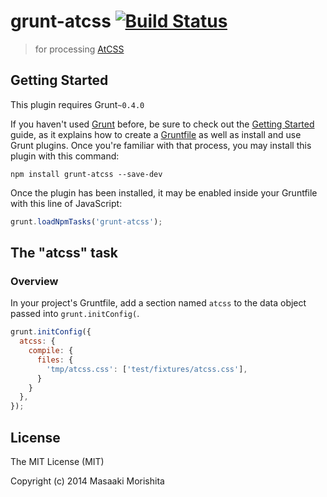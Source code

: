 # grunt-atcss [![Build Status](https://travis-ci.org/morishitter/grunt-atcss.svg)](https://travis-ci.org/morishitter/grunt-atcss)

> for processing [AtCSS](https://github.com/morishitter/atcss)

## Getting Started
This plugin requires Grunt`~0.4.0`

If you haven't used [Grunt](http://gruntjs.com/) before, be sure to check out the [Getting Started](http://gruntjs.com/getting-started) guide, as it explains how to create a [Gruntfile](http://gruntjs.com/sample-gruntfile) as well as install and use Grunt plugins. Once you're familiar with that process, you may install this plugin with this command:

```shell
npm install grunt-atcss --save-dev
```

Once the plugin has been installed, it may be enabled inside your Gruntfile with this line of JavaScript:

```js
grunt.loadNpmTasks('grunt-atcss');
```

## The "atcss" task

### Overview
In your project's Gruntfile, add a section named `atcss` to the data object passed into `grunt.initConfig(`.

```js
grunt.initConfig({
  atcss: {
    compile: {
      files: {
        'tmp/atcss.css': ['test/fixtures/atcss.css'],
      }
    }
  },
});
```

## License

The MIT License (MIT)

Copyright (c) 2014 Masaaki Morishita
